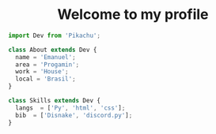 <h1 align="center">Welcome to my profile</h1>

```js
import Dev from 'Pikachu';

class About extends Dev {
  name = 'Emanuel';
  area = 'Progamin';
  work = 'House';
  local = 'Brasil';
}

class Skills extends Dev {
  langs  = ['Py', 'html', 'css'];
  bib  = ['Disnake', 'discord.py'];
}

```
